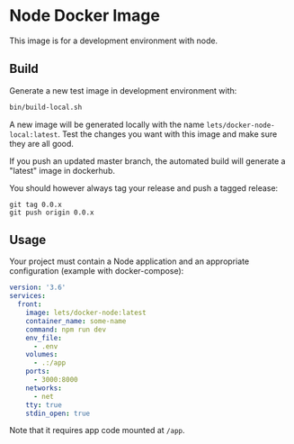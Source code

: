 # Node Docker Image

This image is for a development environment with node.

## Build

Generate a new test image in development environment with:

```sh
bin/build-local.sh
```

A new image will be generated locally with the name
`lets/docker-node-local:latest`. Test the changes you want with this image and
make sure they are all good.

If you push an updated master branch, the automated build will generate a "latest" image in dockerhub.

You should however always tag your release and push a tagged release:

```
git tag 0.0.x
git push origin 0.0.x
```

## Usage

Your project must contain a Node application and an appropriate configuration
(example with docker-compose):

```yml
version: '3.6'
services:
  front:
    image: lets/docker-node:latest
    container_name: some-name
    command: npm run dev
    env_file:
      - .env
    volumes:
      - .:/app
    ports:
      - 3000:8000
    networks:
      - net
    tty: true
    stdin_open: true
```

Note that it requires app code mounted at `/app`.
